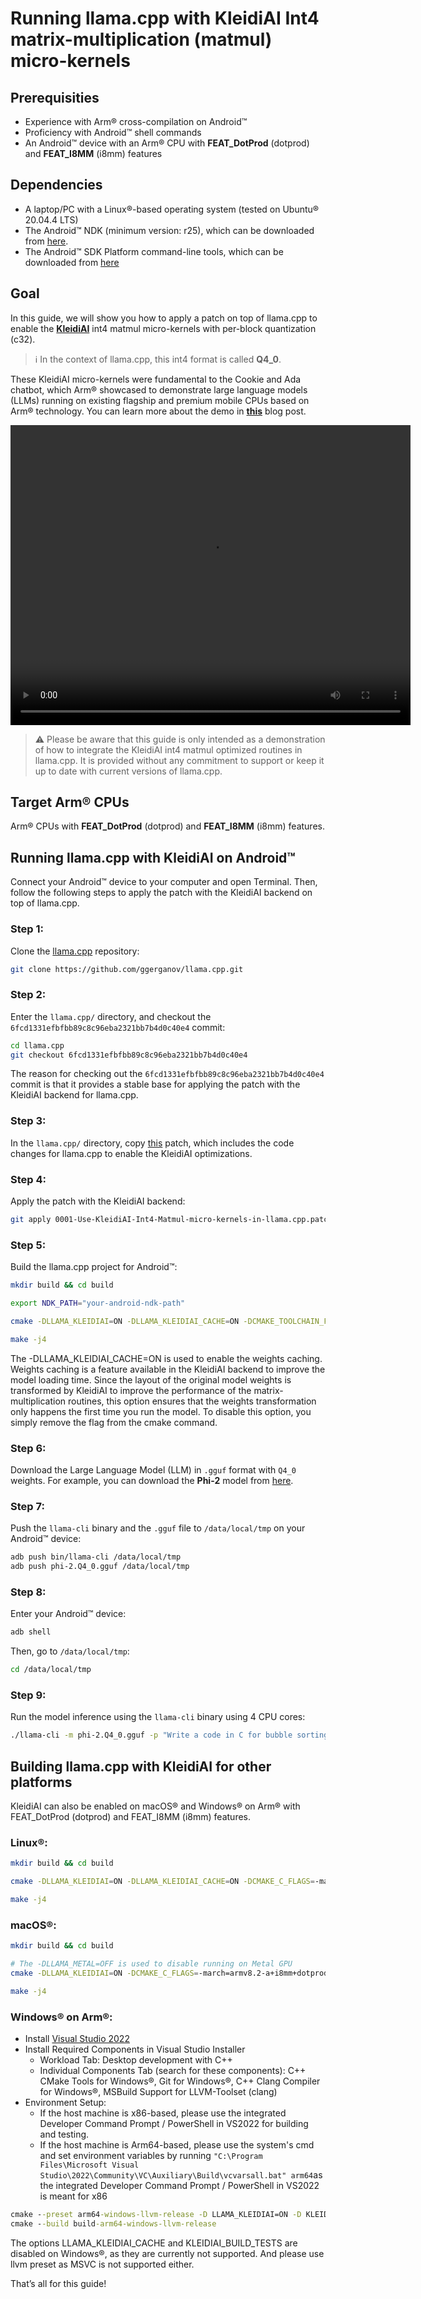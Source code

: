 <!--
    MIT License

    Copyright (c) 2024 Arm Limited

    Permission is hereby granted, free of charge, to any person obtaining a copy
    of this software and associated documentation files (the "Software"), to deal
    in the Software without restriction, including without limitation the rights
    to use, copy, modify, merge, publish, distribute, sublicense, and/or sell
    copies of the Software, and to permit persons to whom the Software is
    furnished to do so, subject to the following conditions:

    The above copyright notice and this permission notice shall be included in all
    copies or substantial portions of the Software.

    THE SOFTWARE IS PROVIDED "AS IS", WITHOUT WARRANTY OF ANY KIND, EXPRESS OR
    IMPLIED, INCLUDING BUT NOT LIMITED TO THE WARRANTIES OF MERCHANTABILITY,
    FITNESS FOR A PARTICULAR PURPOSE AND NONINFRINGEMENT. IN NO EVENT SHALL THE
    AUTHORS OR COPYRIGHT HOLDERS BE LIABLE FOR ANY CLAIM, DAMAGES OR OTHER
    LIABILITY, WHETHER IN AN ACTION OF CONTRACT, TORT OR OTHERWISE, ARISING FROM,
    OUT OF OR IN CONNECTION WITH THE SOFTWARE OR THE USE OR OTHER DEALINGS IN THE
    SOFTWARE.
-->

<h1><b>Running llama.cpp with KleidiAI Int4 matrix-multiplication (matmul) micro-kernels </b></h1>

## Prerequisities

- Experience with Arm® cross-compilation on Android™
- Proficiency with Android™ shell commands
- An Android™ device with an Arm® CPU with <strong>FEAT_DotProd</strong> (dotprod) and <strong>FEAT_I8MM</strong> (i8mm) features

## Dependencies
- A laptop/PC with a Linux®-based operating system (tested on Ubuntu® 20.04.4 LTS)
- The Android™ NDK (minimum version: r25), which can be downloaded from [here](https://developer.android.com/ndk/downloads).
- The Android™ SDK Platform command-line tools, which can be downloaded from [here](https://developer.android.com/tools/releases/platform-tools)

## Goal

In this guide, we will show you how to apply a patch on top of llama.cpp to enable the <strong>[KleidiAI](https://gitlab.arm.com/kleidi/kleidiai)</strong> int4 matmul micro-kernels with per-block quantization (c32).

> ℹ️ In the context of llama.cpp, this int4 format is called <strong>Q4_0</strong>.

These KleidiAI micro-kernels were fundamental to the Cookie and Ada chatbot, which Arm® showcased to demonstrate large language models (LLMs) running on existing flagship and premium mobile CPUs based on Arm® technology. You can learn more about the demo in <strong>[this](https://community.arm.com/arm-community-blogs/b/ai-and-ml-blog/posts/generative-ai-on-mobile-on-arm-cpu)</strong> blog post.

<p align="center">
<video autoplay src="https://community.arm.com/cfs-file/__key/telligent-evolution-videotranscoding-securefilestorage/communityserver-blogs-components-weblogfiles-00-00-00-38-23/phi_2D00_3-demo.mp4.mp4" width="640" height="480" controls></video>
</p>

> ⚠️ Please be aware that this guide is only intended as a demonstration of how to integrate the KleidiAI int4 matmul optimized routines in llama.cpp. It is provided without any commitment to support or keep it up to date with current versions of llama.cpp.

## Target Arm® CPUs

Arm® CPUs with <strong>FEAT_DotProd</strong> (dotprod) and <strong>FEAT_I8MM</strong> (i8mm) features.

## Running llama.cpp with KleidiAI on Android™

Connect your Android™ device to your computer and open Terminal. Then, follow the following steps to apply the patch with the KleidiAI backend on top of llama.cpp.

### Step 1:

Clone the [llama.cpp](https://github.com/ggerganov/llama.cpp) repository:

```bash
git clone https://github.com/ggerganov/llama.cpp.git
```
### Step 2:

Enter the `llama.cpp/` directory, and checkout the `6fcd1331efbfbb89c8c96eba2321bb7b4d0c40e4` commit:

```bash
cd llama.cpp
git checkout 6fcd1331efbfbb89c8c96eba2321bb7b4d0c40e4
```

The reason for checking out the `6fcd1331efbfbb89c8c96eba2321bb7b4d0c40e4` commit is that it provides a stable base for applying the patch with the KleidiAI backend for llama.cpp.

### Step 3:

In the `llama.cpp/` directory, copy [this](0001-Use-KleidiAI-Int4-Matmul-micro-kernels-in-llama.cpp.patch) patch, which includes the code changes for llama.cpp to enable the KleidiAI optimizations.


### Step 4:

Apply the patch with the KleidiAI backend:

```bash
git apply 0001-Use-KleidiAI-Int4-Matmul-micro-kernels-in-llama.cpp.patch
```

### Step 5:

Build the llama.cpp project for Android™:

```bash
mkdir build && cd build

export NDK_PATH="your-android-ndk-path"

cmake -DLLAMA_KLEIDIAI=ON -DLLAMA_KLEIDIAI_CACHE=ON -DCMAKE_TOOLCHAIN_FILE=${NDK_PATH}/build/cmake/android.toolchain.cmake -DANDROID_ABI=arm64-v8a -DANDROID_PLATFORM=android-23 -DCMAKE_C_FLAGS=-march=armv8.2a+i8mm+dotprod -DCMAKE_CXX_FLAGS=-march=armv8.2a+i8mm+dotprod ..

make -j4
```
The  -DLLAMA_KLEIDIAI_CACHE=ON  is used to enable the weights caching. Weights caching is a feature available in the KleidiAI backend to improve the model loading time. Since the layout of the original model weights is transformed by KleidiAI to improve the performance of the matrix-multiplication routines, this option ensures that the weights transformation only happens the first time you run the model.
To disable this option, you simply remove the flag from the cmake command.

### Step 6:

Download the Large Language Model (LLM) in `.gguf` format with `Q4_0` weights. For example, you can download the <strong>Phi-2</strong> model from [here](https://huggingface.co/TheBloke/phi-2-GGUF/blob/main/phi-2.Q4_0.gguf).


### Step 7:

Push the `llama-cli` binary and the `.gguf` file to `/data/local/tmp` on your Android™ device:

```bash
adb push bin/llama-cli /data/local/tmp
adb push phi-2.Q4_0.gguf /data/local/tmp
```

### Step 8:

Enter your Android™ device:

```bash
adb shell
```
Then, go to `/data/local/tmp`:

```bash
cd /data/local/tmp
```

### Step 9:

Run the model inference using the `llama-cli` binary using 4 CPU cores:

```bash
./llama-cli -m phi-2.Q4_0.gguf -p "Write a code in C for bubble sorting" -n 32 -t 4
```

## Building llama.cpp with KleidiAI for other platforms
KleidiAI can also be enabled on macOS® and Windows® on Arm® with FEAT_DotProd (dotprod) and FEAT_I8MM (i8mm) features.

### Linux®:

```bash
mkdir build && cd build

cmake -DLLAMA_KLEIDIAI=ON -DLLAMA_KLEIDIAI_CACHE=ON -DCMAKE_C_FLAGS=-march=armv8.2-a+dotprod+i8mm -DCMAKE_CXX_FLAGS=-march=armv8.2-a+dotprod+i8mm ..

make -j4
```

### macOS®:
```bash
mkdir build && cd build

# The -DLLAMA_METAL=OFF is used to disable running on Metal GPU
cmake -DLLAMA_KLEIDIAI=ON -DCMAKE_C_FLAGS=-march=armv8.2-a+i8mm+dotprod -DCMAKE_CXX_FLAGS=-march=armv8.2-a+i8mm+dotprod -DLLAMA_METAL=OFF ..

make -j4
```

### Windows® on Arm®:

- Install [Visual Studio 2022](https://visualstudio.microsoft.com/de/vs/community/)
- Install Required Components in Visual Studio Installer
  - Workload Tab: Desktop development with C++
  - Individual Components Tab (search for these components): C++ CMake Tools for Windows®, Git for Windows®, C++ Clang Compiler for Windows®, MSBuild Support for LLVM-Toolset (clang)
- Environment Setup:
  - If the host machine is x86-based, please use the integrated Developer Command Prompt / PowerShell in VS2022 for building and testing.
  - If the host machine is Arm64-based, please use the system's cmd and set environment variables by running `"C:\Program Files\Microsoft Visual Studio\2022\Community\VC\Auxiliary\Build\vcvarsall.bat" arm64`as the integrated Developer Command Prompt / PowerShell in VS2022 is meant for x86
```cmd
cmake --preset arm64-windows-llvm-release -D LLAMA_KLEIDIAI=ON -D KLEIDIAI_BUILD_TESTS=OFF -D LLAMA_OPENMP=OFF
cmake --build build-arm64-windows-llvm-release
```

The options LLAMA_KLEIDIAI_CACHE and KLEIDIAI_BUILD_TESTS are disabled on Windows®, as they are currently not supported. And please use llvm preset as MSVC is not supported either.

That’s all for this guide!
